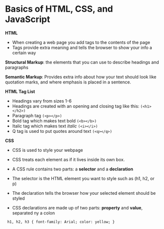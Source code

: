 # Basics of HTML, CSS, and JavaScript

**HTML**

- When creating a web page you add tags to the contents of the page
- Tags provide extra meaning and tells the browser to show your info a certain way

**Structural Markup**: the elements that you can use to describe headings and paragraphs

**Semantic Markup**: Provides extra info about how your text should look like quotation marks, and where emphasis is placed in a sentence.

**HTML Tag List**

- Headings vary from sizes 1-6 
- Headings are created with an opening and closing tag like this: `(<h1></h2>)`
- Paragraph tag `(<p></p>)`
- Bold tag which makes text bold `(<b></b>)`
- Italic tag which makes text *italic* `(<i></i>)`
- Q tag is used to put quotes around text `(<q></q>)`

**CSS**

- CSS is used to style your webpage
- CSS treats each element as if it lives inside its own box.
- A CSS rule contains two parts: a **selector** and a **declaration**
- The selector is the HTML element you want to style such as (h1, h2, or p)
- The declaration tells the browser how your selected element should be styled

- CSS declarations are made up of two parts: **property** and **value**, separated ny a colon

` h1, h2, h3 {
    font-family: Arial;
    color: yellow;
}`
